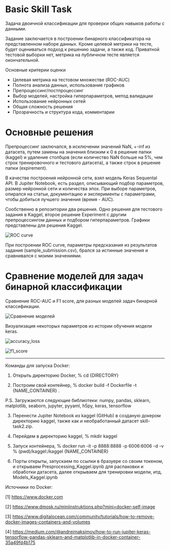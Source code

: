 # Basic Skill Task

Задача двоичной классификации для проверки общих навыков работы с данными.

Задание заключается в построении бинарного классификатора на представленном наборе данных. Кроме целевой метрики на тесте, будет оцениваться подход к решению задачи, а также код. Приватной тестовой выборки нет, метрика на публичном тесте является окончательной.

Основные критерии оценки
- Целевая метрика на тестовом множестве (ROC-AUC)
- Полнота анализа данных, использование графиков
- Препроцессинг/постпроцессинг
- Выбор моделей, настройка гиперпараметров, метод валидации
- Использование нейронных сетей
- Общая сложность решения
- Прозрачность и структура кода, комментарии

# Основные решения

Препроцессинг заключался, в исключении значений NaN, +-inf из датасета, путем замены на значения близким к 0 в решение папки (kaggel) и удаление столбцов (если количество NaN больше на 5%, чем строк тренировочного и тестового датасета), а также строк в решение папки (expirement).

В качестве построения нейронной сети, взял модель Keras Sequental API. В Jupiter Notebook, есть раздел, описывающий подбор параметров, размер нейронной сети и количества эпох. При выборе параметров, опирался на статьи, документацию и эксперименты с параметрами, чтобы добиться лучшего значения (время - AUC).

Сообственно в репозитории два решения. Одно решения для тестового задания в Kaggel, второе решение Experiment с другим препроцессингом данных и подбором гиперпараметров. Графики представлены для решения Kaggel.

![ROC curve](https://github.com/VladicNaAmure/Insilico-Medicine/raw/master/images/ROC_Kaggel.png)

При построении ROC curve, параметры предсказания из результатов задания (sample_submission.csv), брался за истинные значения и сравнивался с моими значениями.

# Сравнение моделей для задач бинарной классификации

Сравнение ROC-AUC и F1 score, для разных моделей задач бинарной классификации.

![Сравнение моделей](https://github.com/VladicNaAmure/Insilico-Medicine/raw/master/images/models_kaggel.png)

Визуализация некоторых параметров из истории обучения модели keras.

![accuracy_loss](https://github.com/VladicNaAmure/Insilico-Medicine/raw/master/images/accuracy_loss_Kaggel.png)

![f1_score](https://github.com/VladicNaAmure/Insilico-Medicine/raw/master/images/f1_score_Kaggel.png)

--------------------------
Команды для запуска Docker:

1. Открыть директорию Docker, % cd {DIRECTORY}

2. Построим свой контейнер, % docker build -f Dockerfile -t {NAME_CONTAINER} . 

P.S. Загружаются следующие библиотеки: numpy, pandas, sklearn, matplotlib, seaborn, jupyter, pyyaml, h5py, keras, tensorflow

3. Перенести Jupiter Notebook из kaggel (GitHub) в созданую докером директорию kaggel, также как и необработанный датасет skill-task2.zip.

4. Перейдем в директорию kaggel, % mkdir kaggel

5. Запуск контейнера, % docker run -it -p 8888:8888 -p 6006:6006 -d -v
% (pwd)/kaggel:/kaggel {NAME_CONTAINER}

6. Порты открыты, запускаем по ссылки в бразуере со своим токеном, и открываем Presprocessing_Kaggel.ipynb для распаковки и обработки датасета, далее открываем для тренировки модели, итд, Models_Kaggel.ipynb 

Источники по Docker:

[1] https://www.docker.com

[2] https://www.dmosk.ru/miniinstruktions.php?mini=docker-self-image

[3] https://www.digitalocean.com/community/tutorials/how-to-remove-docker-images-containers-and-volumes

[4] https://medium.com/@andreimaksimov/how-to-run-jupiter-keras-tensorflow-pandas-sklearn-and-matplotlib-in-docker-container-35a49fd4b175
